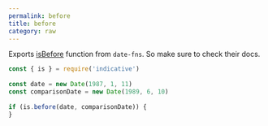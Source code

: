 ```yaml
---
permalink: before
title: before
category: raw
---
```


Exports [isBefore](https://date-fns.org/v1.30.1/docs/isBefore) function from `date-fns`. So
make sure to check their docs.
 
```js
const { is } = require('indicative')
 
const date = new Date(1987, 1, 11)
const comparisonDate = new Date(1989, 6, 10)
 
if (is.before(date, comparisonDate)) {
}
```